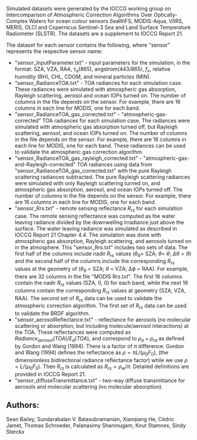 Simulated datasets were generated by the IOCCG working group on Intercomparison of Atmospheric Correction Algorithms Over Optically-Complex Waters for ocean colour sensors SeaWiFS, MODIS-Aqua, VIIRS, MERIS, OLCI and Copernicus Sentinel-3 Sea and Land Surface Temperature Radiometer (SLSTR). The datasets are a supplement to IOCCG Report 21.

The dataset for each sensor contains the following, where "sensor" represents the respective sensor name:

- "sensor_InputParameter.txt" - input parameters for the simulation, in the format: SZA, VZA, RAA, $\tau_a$(865), angstrom(443/865), $f_v$, relative humidity (RH), CHL, CDOM, and mineral particles (MIN).
- "sensor\_RadianceTOA.txt" - TOA radiances for each simulation case. These radiances were simulated with atmospheric gas absorption, Rayleigh scattering, aerosol and ocean IOPs turned on. The number of columns in the file depends on the sensor. For example, there are 16 columns in each line for MODIS, one for each band.
- "sensor_RadianceTOA_gas_corrected.txt" - "atmospheric-gas-corrected" TOA radiances for each simulation case. The radiances were simulated with atmospheric gas absorption turned off, but Rayleigh scattering, aerosol, and ocean IOPs turned on. The number of columns in the file depends on the sensor. For example, there are 16 columns in each line for MODIS, one for each band. These radiances can be used to validate the atmospheric gas correction algorithm.
- "sensor_RadianceTOA_gas_rayleigh_corrected.txt" - "atmospheric-gas-and-Rayleigh-corrected" TOA radiances using data from "sensor_RadianceTOA_gas_corrected.txt" with the pure Rayleigh scattering radiances subtracted. The pure Rayleigh scattering radiances were simulated with only Rayleigh scattering turned on, and atmospheric gas absorption, aerosol, and ocean IOPs turned off. The number of columns in the file depends on the sensor. For example, there are 16 columns in each line for MODIS, one for each band.
- "sensor_Rrs.txt" - remote sensing reflectance $R_{rs}$ for each simulation case. The remote sensing reflectance was computed as the water leaving radiance divided by the downwelling irradiance just above the surface. The water leaving radiance was simulated as described in IOCCG Report 21 Chapter 4.4. The simulation was done with atmospheric gas absorption, Rayleigh scattering, and aerosols turned on in the atmosphere. This "sensor_Rrs.txt" includes two sets of data. The first half of the columns include nadir $R_{rs}$ values ($\theta_{\theta}$= SZA; $\theta$= $\theta$; $\Delta\theta = \theta$) and the second half of the columns include the corresponding $R_{rs}$ values at the geometry of ($\theta_{\theta}$ = SZA; $\theta$ = VZA; $\Delta\phi$ = RAA). For example, there are 32 columns in the file "MODIS Rrs.txt". The first 16 columns contain the nadir $R_{rs}$ values (SZA, 0, 0) for each band, while the next 16 columns contain the corresponding $R_{rs}$ values at geometry (SZA, VZA, RAA). The second set of $R_{rs}$ data can be used to validate the atmospheric correction algorithm. The first set of $R_{rs}$ data can be used to validate the BRDF algorithm.
- "sensor_aerosolReflectance.txt" - reflectance for aerosols (no molecular scattering or absorption, but including molecule/aerosol interactions) at the TOA. These reflectances were computed as $Radiance_{aerosol}(TOA)/E_{d}(TOA)$, and correspond to $\rho_a + \rho_{ra}$ as defined by Gordon and Wang (1994). There is a factor of $\pi$ difference: Gordon and Wang (1994) defines the reflectance as $\rho= \pi L/( \mu_0 F_0)$, (the dimensionless bidirectional radiance reflectance factor) while we use $\rho = L/(\mu_0 F_0)$. Then $R_{rs}$ is calculated as $R_{rs}= \rho_w / \pi$. Detailed definitions are provided in IOCCG Report 21.
- "sensor_diffuseTransmittance.txt" - two-way diffuse transmittance for aerosols and molecular scattering (no molecular absorption).

## Authors: 
Sean Bailey, Sundarabalan V. Balasubramanian, Xianqiang He, Cédric Jamet, Thomas Schroeder, Palanasimy Shanmugam, Knut Stamnes, Sindy Sterckx